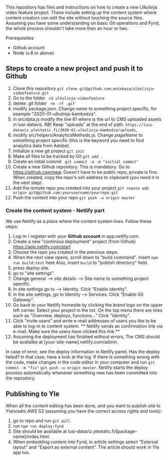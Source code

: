 This repository has files and instructions on how to create a new Ulkolinja video feature project. These include setting up the content system where content creators can edit the site without touching the source files. Assuming you have some understanding on basic Git operations and Fynd, the whole process shouldn't take more than an hour or two.  

Prerequisities

* Github account
* Node (v.8 or above)
 
## Steps to create a new project and push it to Github 

1. Clone this repository  ```git clone git@github.com:antakasa/ulkolinja-videofeature.git```
2. Go to the folder ``` cd ulkolinja-videofeature```
3.  delete .git folder ``` rm -rf .gif```
4.  modify package.json.  Change *name* to something project specific, for example "2020-01-ulkolinja-kambodza".
5.  in src/data.js modify the line 61 where is the url to CMS uploaded assets in lusi-dataviz. NB! Keep "uploads" at the end of path. ```https://lusi-dataviz.ylestatic.fi/2020-01-ulkolinja-kambodza/uploads```,
6. modify src/helpers/AnalyticsMethods.js. Change *pageName* to something project specific (this is the keyword you need to find analytics data from Adobe). 
7. Initialize a new git project ```git init```
8. Make all files to be tracked by Git ```git add . ```
9. Create an initial commit ``` git commit -a -m "initial commit"```
10. Create a new Github repository. This is mandatory. Go to https://github.com/new. Doesn't have to be public repo, private is fine. When created, copy the repo's ssh address to clipboard (you need it in the next step). 
11. Add the remote repo you created into your project ```git remote add origin git@github.com:yourusername/yourrepo.git``` 
12. Push the content into your repo ```git push -u origin master ```

### Create the content system - Netlify part

We use Netlify as a place where the content system lives. Follow these steps:

1. Log-in / register with your **Github account** in app.netlify.com. 
2. Create a new "continous deployment" project (from Github) https://app.netlify.com/start
3. Choose the repo you created in the previous steps.
4. When the next view opens, scroll down to "build command". Insert ```npm run build:test``` here Also, insert ```build``` to "publish directory" field.  
5. press deploy site. 
6. go to "site settings".
7. Change general --> site details --> Site name to something project specific.
6. In site settings go to  --> Identity. Click "Enable identity".
7. In the site settings, go to Identity --> Services. Click "Enable Git Gateway".
8. Go back to your Netlify homesite by clicking the brand logo on the upper left corner. Select your project in the list.  On the top menu there are links such as "Overview, deploys, functions..." Click "Identity". 
9. Click "invite users" and write e-mail addresses of users you like to be able to log-in to content system. ** Netlify sends an confirmation link via e-mail. Make sure the users have clicked this link.**
10. Assuming the deployment has finished without errors, The CMS should be availalbe at [your-site-name].netlify.com/admin.

In case of error, see the deploy information in Netlify panel. Has the deploy failed? In that case, have a look at the log. If there is something wrong with the code, make changes in the code editor in your computer and run ```git commit -m "fix"``` ```git push -u origin master```. Netlify starts the deploy process automatically whenever something new has been committed into the repository. 

## Publishing to Yle

When all the content editing has been done, and you want to publish site to Yleisradio AWS S3 (assuming you have the correct access rights and tools):

1. go to repo and run ```git pull```
2. run ```npm run deploy:fynd```
3. Site should be available at lusi-dataviz.ylestatic.fi/[package-name]/index.html.
4. When embedding content into Fynd, in article settings select "External layout" and "Export as external content". The article should work in Yle app too. 
